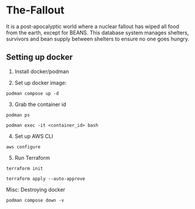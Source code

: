 # The-Fallout
It is a post-apocalyptic world where a nuclear fallout has wiped all food from the earth, except for BEANS. This database system manages shelters, survivors and bean supply between shelters to ensure no one goes hungry. 

## Setting up docker

1. Install docker/podman

2. Set up docker image:
```
podman compose up -d
```

3. Grab the container id
 
```
podman ps
```
```
podman exec -it <container_id> bash
```

4. Set up AWS CLI
```
aws configure
``` 

5. Run Terraform
```
terraform init
```
```
terraform apply --auto-approve
```

Misc: Destroying docker

```
podman compose down -v
```